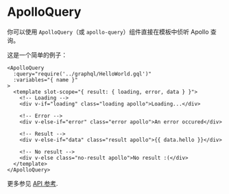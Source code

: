 # ApolloQuery

你可以使用 `ApolloQuery`（或 `apollo-query`）组件直接在模板中侦听 Apollo 查询。

这是一个简单的例子：

```vue
<ApolloQuery
  :query="require('../graphql/HelloWorld.gql')"
  :variables="{ name }"
>
  <template slot-scope="{ result: { loading, error, data } }">
    <!-- Loading -->
    <div v-if="loading" class="loading apollo">Loading...</div>

    <!-- Error -->
    <div v-else-if="error" class="error apollo">An error occured</div>

    <!-- Result -->
    <div v-else-if="data" class="result apollo">{{ data.hello }}</div>

    <!-- No result -->
    <div v-else class="no-result apollo">No result :(</div>
  </template>
</ApolloQuery>
```

更多参见 [API 参考](../../api/apollo-query.md).
